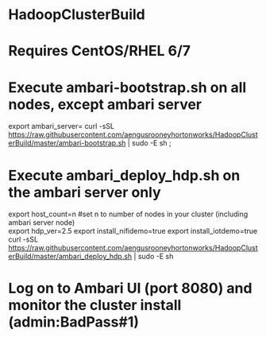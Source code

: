 # HadoopClusterBuild

# Requires CentOS/RHEL 6/7  

# Execute ambari-bootstrap.sh on all nodes, except ambari server 

export ambari_server=<FQDN of ambari-server host>
curl -sSL https://raw.githubusercontent.com/aengusrooneyhortonworks/HadoopClusterBuild/master/ambari-bootstrap.sh | sudo -E sh ; 

# Execute ambari_deploy_hdp.sh on the ambari server only 

export host_count=n #set n to number of nodes in your cluster (including ambari server node)  
export hdp_ver=2.5
export install_nifidemo=true
export install_iotdemo=true
curl -sSL https://raw.githubusercontent.com/aengusrooneyhortonworks/HadoopClusterBuild/master/ambari_deploy_hdp.sh | sudo -E sh 

# Log on to Ambari UI (port 8080) and monitor the cluster install (admin:BadPass#1) 
